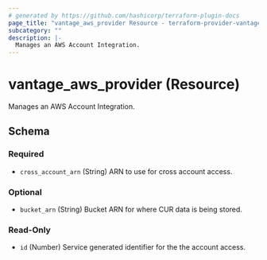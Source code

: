 ```yaml
---
# generated by https://github.com/hashicorp/terraform-plugin-docs
page_title: "vantage_aws_provider Resource - terraform-provider-vantage"
subcategory: ""
description: |-
  Manages an AWS Account Integration.
---
```


# vantage_aws_provider (Resource)

Manages an AWS Account Integration.



<!-- schema generated by tfplugindocs -->
## Schema

### Required

- `cross_account_arn` (String) ARN to use for cross account access.

### Optional

- `bucket_arn` (String) Bucket ARN for where CUR data is being stored.

### Read-Only

- `id` (Number) Service generated identifier for the the account access.


